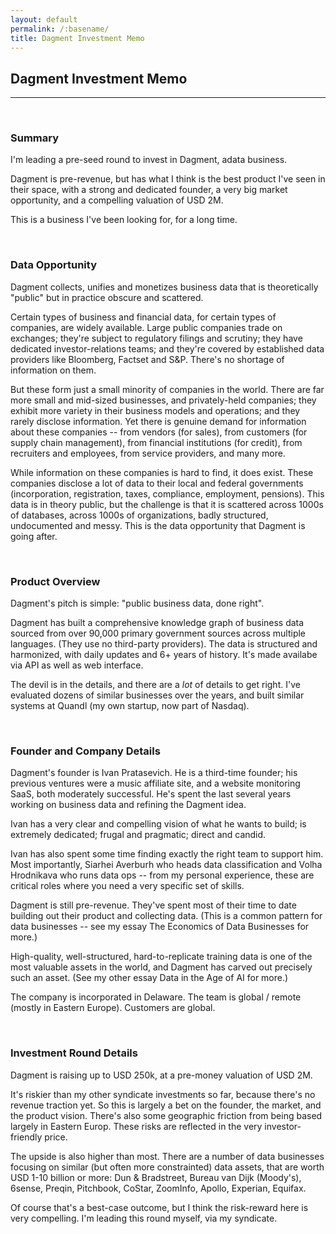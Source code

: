```yaml
---
layout: default
permalink: /:basename/
title: Dagment Investment Memo
---
```


## Dagment Investment Memo

----

<br/> 

### Summary

I'm leading a pre-seed round to invest in Dagment, adata business.

Dagment is pre-revenue, but has what I think is the best product I've seen in their space, with a strong and dedicated founder, a very big market opportunity, and a compelling valuation of USD 2M.  

This is a business I've been looking for, for a long time. 


<br/> 

### Data Opportunity

Dagment collects, unifies and monetizes business data that is theoretically "public" but in practice obscure and scattered.
 
Certain types of business and financial data, for certain types of companies, are widely available.  Large public companies trade on exchanges; they're subject to regulatory filings and scrutiny; they have dedicated investor-relations teams; and they're covered by established data providers like Bloomberg, Factset and S&P.  There's no shortage of information on them.

But these form just a small minority of companies in the world.  There are far more small and mid-sized businesses, and privately-held companies; they exhibit more variety in their business models and operations; and they rarely disclose information.  Yet there is genuine demand for information about these companies -- from vendors (for sales), from customers (for supply chain management), from financial institutions (for credit), from recruiters and employees, from service providers, and many more.

While information on these companies is hard to find, it does exist. These companies disclose a lot of data to their local and federal governments (incorporation, registration, taxes, compliance, employment, pensions).  This data is in theory public, but the challenge is that it is scattered across 1000s of databases, across 1000s of organizations, badly structured, undocumented and messy.  This is the data opportunity that Dagment is going after.


<br/> 

### Product Overview

Dagment's pitch is simple: "public business data, done right".

Dagment has built a comprehensive knowledge graph of business data sourced from over 90,000 primary government sources across multiple languages.  (They use no third-party providers).  The data is structured and harmonized, with daily updates and 6+ years of history.  It's made availabe via API as well as web interface.

<!--
This all sounds easy, but it is astonishingly hard to do correctly.
-->  

The devil is in the details, and there are a *lot* of details to get right.  I've evaluated dozens of similar businesses over the years, and built similar systems at Quandl (my own startup, now part of Nasdaq).

<!--
I believe Dagment to be best-in-class in terms of their product, data design, and data coverage / quality / accuracy.

I asked a friend of mine who happens (coincidentally) to be one of the world's leading experts on public business data to evaluate Dagment's founder, product and tech, and he concurred with my positive evaluation.
-->


<br/> 

### Founder and Company Details

Dagment's founder is Ivan Pratasevich.  He is a third-time founder; his previous ventures were a music affiliate site, and a website monitoring SaaS, both moderately successful.  He's spent the last several years working on business data and refining the Dagment idea.

Ivan has a very clear and compelling vision of what he wants to build; is extremely dedicated; frugal and pragmatic; direct and candid.  

<!--
I like him and think he is the right person to build this business.
-->

Ivan has also spent some time finding exactly the right team to support him.  Most importantly, Siarhei Averburh who heads data classification and Volha Hrodnikava who runs data ops -- from my personal experience, these are critical roles where you need a very specific set of skills.

Dagment is still pre-revenue.  They've spent most of their time to date building out their product and collecting data.  (This is a common pattern for data businesses -- see my essay The Economics of Data Businesses for more.)

<!--
An interesting side-note here is that Dagment is poised to benefit from the ongoing revolution in AI.
-->

High-quality, well-structured, hard-to-replicate training data is one of the most valuable assets in the world, and Dagment has carved out precisely such an asset.  (See my other essay Data in the Age of AI for more.)

The company is incorporated in Delaware.  The team is global / remote (mostly in Eastern Europe).  Customers are global.


<br/> 

### Investment Round Details

Dagment is raising up to USD 250k, at a pre-money valuation of USD 2M.  

It's riskier than my other syndicate investments so far, because there's no revenue traction yet.  So this is largely a bet on the founder, the market, and the product vision.  There's also some geographic friction from being based largely in Eastern Europ. These risks are reflected in the very investor-friendly price.

The upside is also higher than most.  There are a number of data businesses focusing on similar (but often more constrainted) data assets, that are worth USD 1-10 billion or more: Dun & Bradstreet, Bureau van Dijk (Moody's), 6sense, Preqin, Pitchbook, CoStar, ZoomInfo, Apollo, Experian, Equifax.  

Of course that's a best-case outcome, but I think the risk-reward here is very compelling.  I'm leading this round myself, via my syndicate.  

<br/>
<br/> 
<br/> 
<br/> 



<!--
About half of the USD 250k is already verbally committed.

Please note that this is a time-constrained round: commitments must be made and wires received by Friday 13 September.  
-->




<!--

---------
# EMAIL #
---------

I'm leading a pre-seed round to invest in Dagment, an early but very promising data business.

Dagment is pre-revenue, but has a well-designed, valuable and hard-to-replicate product; a dedicated domain-expert founder; a large market opportunity; and an investor-friendly entry valuation of USD 2M.  

This is a business I've been looking for, for a long time.  Read the memo to learn more! 


-----------------
# cutting floor #
-----------------


# Flaws with Existing Solutions

Existing providers of data on private companies have limitations:

- some are constrained to specific verticals: data on venture-backed startups, for example, or data on real estate holdings.

- some are constrained to specific user applications: for example, employee lists and contact information for sales prospecting.

- some limit themselves to specific types of data or data sources: scraping LinkedIn, for example.

- some are broad and horizontal, but rely on legacy tech, and as a result their data simply isn't as good.

Despite these limitations, a number of these data businesses have hit 1-10 billion (or more) in enterprise value: Dun & Bradstreet, Bureau van Dijk (Moody's), 6sense, Preqin, Pitchbook, CoStar, ZoomInfo, Apollo, Experian, Equifax etc.

I've been looking for a long time for a next-gen data company that moves beyond these limitations.  I've evaluated over 30 such startups in just the last few years, hyperfocused on this one problem.  Dagment is the most convincing one I've seen, by far.

-->
